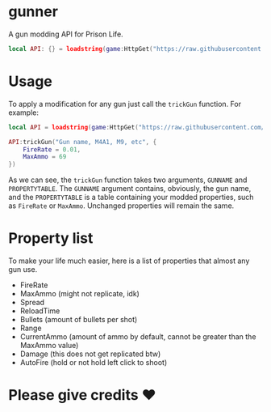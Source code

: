 # gunner
A gun modding API for Prison Life.
```lua
local API: {} = loadstring(game:HttpGet("https://raw.githubusercontent.com/raycast6000/gunner/main/main.lua"))()
```
# Usage
To apply a modification for any gun just call the `trickGun` function. For example:
```lua
local API = loadstring(game:HttpGet("https://raw.githubusercontent.com/raycast6000/gunner/main/main.lua"))()

API:trickGun("Gun name, M4A1, M9, etc", {
    FireRate = 0.01,
    MaxAmmo = 69
})
```
As we can see, the `trickGun` function takes two arguments, `GUNNAME` and `PROPERTYTABLE`. The `GUNNAME` argument contains, obviously, the gun name, and the `PROPERTYTABLE` is a table containing your modded properties, such as `FireRate` or `MaxAmmo`. Unchanged properties will remain the same.
# Property list
To make your life much easier, here is a list of properties that almost any gun use.
- FireRate
- MaxAmmo (might not replicate, idk)
- Spread
- ReloadTime
- Bullets (amount of bullets per shot)
- Range
- CurrentAmmo (amount of ammo by default, cannot be greater than the MaxAmmo value)
- Damage (this does not get replicated btw)
- AutoFire (hold or not hold left click to shoot)
# Please give credits ❤
